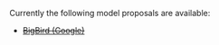 Currently the following model proposals are available:

- <s>[BigBird (Google)](./ADD_BIG_BIRD.md)</s>
